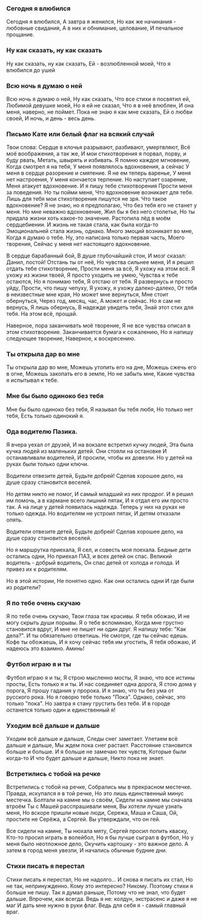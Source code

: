 ### Сегодня я влюбился
Сегодня я влюбился,
А завтра я женился,
Но как же начинания - любовные свидания,
А в них и обнимание, целование,
И печальное прощание.

### Ну как сказать, ну как сказать
Ну как сказать, ну как сказать,
Ей - возлюбленной моей,
Что я влюбился до ушей

### Всю ночь я думаю о ней
Всю ночь я думаю о ней,
Ну как сказать,
Что все стихи я посвятил ей, 
Любимой девушке моей,
Но я ей не сказал, 
Что я в неё влюблен,
И она меня, наверно, не поймет.
Пока не знаю я как мне сказать,
Ей о любви своей,
И ночь, и день - весь день.

### Письмо Кате или белый флаг на всякий случай
Твои слова:
Сердце в клочья разрывают, разбивают, умертвляют,
Всё моё воображения, а так же,
И мои стихотворения я порвал, порву, и буду рвать,
Метать, швырять и избивать.
Я помню каждое мгновение,
Когда смотрел я на тебя,
У меня появлялось вдохновения, а сейчас
У меня в сердце разорение и смятение.
Я не ем теперь варенье,
У меня нет настроения,
У меня кончается терпение.
Но наступает озарение,
Меня атакует вдохновение.
И я пишу тебе стихотворения
Прости меня за поведения.
Но ты пойми меня,
Что вдохновение возникает для тебя.
Лишь для тебя мои стихотворения пишутся не зря.
Что такое вдохновение?
Я не знаю, но я предполагаю,
Что без тебя его не станет у меня.
Но мне неважно вдохновение,
Жил бы я без него столетье,
Но ты придала жизни хоть какое-то значение.
Растопила лёд в моём сердцебиении.
И жизнь не такая стала, как была когда-то
Эмоциональней стала жизнь, однако.
Много эмоций возникает во мне,
Когда я думаю о тебе.
Ну, это написана только первая часть,
Моего творения,
Сейчас у меня нет настоящего вдохновение.

В сердце барабанный бой,
В душе глубочайший стон,
И мозг сказал: Данил, постой!
Отстань ты от неё,
Но чувства сильнее меня,
И я решил отдать тебе стихотворение,
Прости меня за всё,
Я ухожу на этом всё.
Я ухожу из жизни твоей,
Я просто уходить не умею,
Чувства к тебе остаются,
Но я понимаю тебя,
Я отстаю от тебя.
Я развернусь и просто уйду,
Прости, что пишу чепуху,
Я ухожу, я ухожу далеко-далеко,
От тебя в неизвестные мне края,
Но может мне вернуться,
Мне стоит обернуться,
Через год, месяц, час,
А может и сейчас.
Но я сам не вернусь,
Я лишь обернусь,
В надежде увидеть тебя,
Знай этот стих для тебя.
На этом всё, прощай.

Наверное, пора заканчивать моё творение,
Я не все чувства описал в этом стихотворение.
Заканчивается бумага к сожалению,
Но я напишу следующее творение,
Наверное, к воскресению.

### Ты открыла дар во мне
Ты открыла дар во мне, 
Можешь утопить его на дне,
Можешь сжечь его в огне,
Можешь закопать его в земле,
Но не забыть мне,
Какие чувства я испытывал к тебе.

### Мне бы было одиноко без тебя
Мне бы было одиноко без тебя,
Я называл бы тебя любя,
Но только нет тебя, 
Есть только одинокий я.

### Ода водителю Пазика.
Я вчера уехал от друзей, 
И на вокзале встретил кучку людей, 
Эта была кучка людей из маленьких детей.
Они стояли на остановке
И останавливали водителей, 
И просили, чтобы их довезли.
Но у детей на руках были только одни ключи.

Водители отвезите детей, 
Будьте добрей!
Сделав хорошее дело, на душе сразу становится веселей.

Но детям никто не помог,
И самый младший из них продрог.
И я решил им помочь, а в кармане всего лишний пятак,
И я отдал его им просто так.
А на лице у детей появилась надежда.
Теперь у них на руках не только одежда.
Но водителям не устроил пятак,
И детям отказали опять.

Водители отвезите детей, 
Будьте добрей!
Сделав хорошее дело, на душе сразу становится веселей.

Но я маршрутка приехала,
Я сел, и совесть моя поехала.
Бедные дети остались одни, 
Но приехал ПАЗ, и всех детей он спас.
Великий водитель - добрый водитель, 
Он спас детей от холода и голода.
И привез их к родителям.

Но в этой истории, 
Не понятно одно.
Как они остались одни
И где были из родители?

### Я по тебе очень скучаю
Я по тебе очень скучаю,
Твои глаза так красивы.
Я тебя обожаю, 
И не могу скрыть души порывы.
Я о тебе вспоминаю, 
Когда мне грустно становится вдруг,
И мне не пишет ни один друг.
Я напишу тебе: "Как дела?".
И ты обязательно ответишь.
Не смотря, где ты сейчас едешь.
Кофе ты обожаешь,
И я хочу сейчас тебя им угостить,
Я тебя обожаю,
И надеюсь это взаимно. Аминь!

### Футбол играю я и ты
Футбол играю я и ты,
Я строю мысленно мосты, 
Я знаю, что все истины просты,
Есть только я и ты.
И нас соединяет одна дорога,
Я стою дома у порога, 
Я прошу гадания у пророка.
И я знаю, что ты без ума от русского рока.
Но я говорю тебе только "Пока".
Однако, сейчас, это только "пока".
Но завтра я стану грустить без тебя.
И в городе останется только один и единственный я!

### Уходим всё дальше и дальше
Уходим всё дальше и дальше,
Следы снег заметает.
Улетаем всё дальше и дальше,
Мы ждем пока снег растает.
Расстояние становится больше и больше.
И я больше не замечаю тех чувств,
Которые были когда-то
И что будет дальше и дальше,
Никто пока не знает.

### Встретились с тобой на речке
 Встретились с тобой на речке,
 Собрались мы в прекрасном местечке.
 Правда, искупался я в той речке,
 Но это лишь единственный минус местечка.
 Болтали на камне мы о своём,
 Сидели на камне мы сначала втроём
 Ты с Машей расспрашивали меня,
 Вы хотели лучше узнать меня,
 Но вскоре пришли новые люди,
 Сережа, Маша и Саша,
 Ой, простите не Серёжа, а Сергей. 
 Вы утверждали, что он гей.
 
 Все сидели на камне,
 Ты нюхала мяту,
 Сергей просил попить кваску,
 Кто-то просил играть в волейбол,
 Но я бы лучше сыграл в футбол,
 Но у меня было неотложное дело,
 Окучить картошку - это важное дело.
 А затем в город меня увезли,
 И начались обычные будние дни.

### Стихи писать я перестал
Стихи писать я перестал, 
Но не надолго...
И снова я писать их стал,
Но не так, непринужденно.
Кому это интересно?
Никому.
Поэтому стихи я больше не пишу.
Так я думал раньше, 
Потому что не знал, что будет дальше.
Впрочем, как всегда.
Ведь я не: колдун, экстрасенс и даже я не маг
И дать мне нужно в руки флаг.
Ведь для себя я - самый главный враг.



